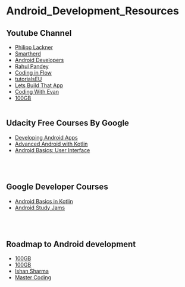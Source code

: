 # Android_Development_Resources

## Youtube Channel
   - [Philipp Lackner](https://www.youtube.com/c/PhilippLackner)
   - [Smartherd](https://www.youtube.com/c/smartherd)
   - [Android Developers ](https://www.youtube.com/c/AndroidDevelopers)
   - [Rahul Pandey](https://www.youtube.com/c/RahulPandeyrkp)
   - [Coding in Flow ](https://www.youtube.com/c/CodinginFlow)
   - [tutorialsEU](https://www.youtube.com/c/tutorialsEU)
   - [Lets Build That App](https://www.youtube.com/c/LetsBuildThatApp)
   - [Coding With Evan](https://www.youtube.com/c/CodingWithEvan)
   - [100GB](https://www.youtube.com/c/100GB)
 <br><br>

## Udacity Free Courses By Google
   - [Developing Android Apps](https://www.udacity.com/course/new-android-fundamentals--ud851) 
   - [Advanced Android with Kotlin](https://www.udacity.com/course/advanced-android-with-kotlin--ud940) 
   - [Android Basics: User Interface](https://www.udacity.com/course/android-basics-user-interface--ud834) 
  
<br><br>

## Google Developer Courses
   - [Android Basics in Kotlin](https://developer.android.com/courses/android-basics-kotlin/course)
   - [Android Study Jams](https://developer.android.com/courses/study-jams) 
   
<br><br>

## Roadmap to Android development
   - [100GB](https://www.youtube.com/watch?v=yxvngNgcrsE&t=1173s)
   - [100GB](https://www.youtube.com/watch?v=z4L79vAMrOQ)
   - [Ishan Sharma](https://www.youtube.com/watch?v=RCIXSWavvj8)
   - [Master Coding](https://www.youtube.com/watch?v=qCJxBvvULDk)
<br><br>




